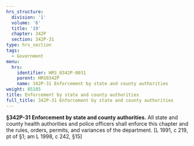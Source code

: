 ```yaml
---
hrs_structure:
  division: '1'
  volume: '6'
  title: '19'
  chapter: 342P
  section: 342P-31
type: hrs_section
tags:
  - Government
menu:
  hrs:
    identifier: HRS_0342P-0031
    parent: HRS0342P
    name: 342P-31 Enforcement by state and county authorities
weight: 85105
title: Enforcement by state and county authorities
full_title: 342P-31 Enforcement by state and county authorities
---
```

**§342P-31 Enforcement by state and county authorities.** All state and county health authorities and police officers shall enforce this chapter and the rules, orders, permits, and variances of the department. [L 1991, c 219, pt of §1; am L 1998, c 242, §15]